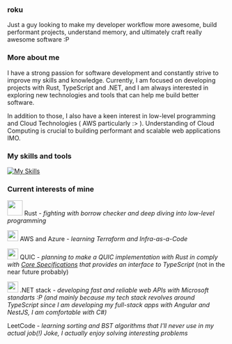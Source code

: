 ### roku

Just a guy looking to make my developer workflow more awesome, build performant
projects, understand memory, and ultimately craft really awesome software :P

### More about me
I have a strong passion for software development and constantly strive to improve my skills and knowledge. Currently, I am focused on developing projects with Rust, TypeScript and .NET, and I am always interested in exploring new technologies and tools that can help me build better software.

In addition to those, I also have a keen interest in low-level programming and Cloud Technologies ( AWS particularly :> ). Understanding of Cloud Computing is crucial to building performant and scalable web applications IMO.

### My skills and tools
[![My Skills](https://skillicons.dev/icons?i=rust,actix,aws,ts,js,rxjs,nest,deno,nginx,rabbitmq,redis,kafka,cs,dotnet,angular,scss,git,docker,k8s,postgres,mysql,bash,linux,prisma)](https://skillicons.dev)


### Current interests of mine
<img src="https://upload.wikimedia.org/wikipedia/commons/thumb/0/0f/Original_Ferris.svg/2560px-Original_Ferris.svg.png" width="35"/> Rust - *fighting with borrow checker and deep diving into low-level programming*

<img src="https://cdn.iconscout.com/icon/free/png-512/aws-282739.png?f=avif&w=256" width="25"/> AWS and Azure - *learning Terraform and Infra-as-a-Code*

<img src="https://avatars.githubusercontent.com/u/22631371?s=280&v=4" width="25"/> QUIC - *planning to make a QUIC implementation with Rust in comply with [Core Specifications](https://www.chromium.org/quic/) that provides an interface to TypeScript* (not in the near future probably)

<img src="https://seeklogo.com/images/C/c-sharp-c-logo-02F17714BA-seeklogo.com.png" width="25"/> .NET stack - *developing fast and reliable web APIs with Microsoft standarts :P (and mainly because my tech stack revolves around TypeScript since I am developing my full-stack apps with Angular and NestJS, I am comfortable with C#)*

LeetCode - *learning sorting and BST algorithms that I'll never use in my actual job(!) Joke, I actually enjoy solving interesting problems*
